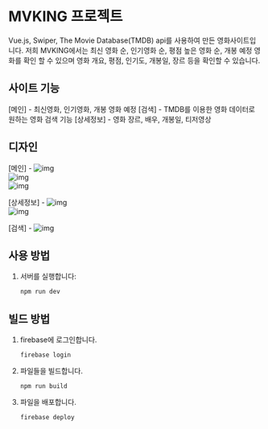 # MVKING 프로젝트

Vue.js, Swiper, The Movie Database(TMDB) api를 사용하여 만든 영화사이트입니다. 저희 MVKING에서는 최신 영화 순, 인기영화 순, 평점 높은 영화 순, 개봉 예정 영화를 확인 할 수 있으며 영화 개요, 평점, 인기도, 개봉일, 장르 등을 확인할 수 있습니다.

## 사이트 기능

[메인] - 최신영화, 인기영화, 개봉 영화 예정
[검색] - TMDB를 이용한 영화 데이터로 원하는 영화 검색 기능
[상세정보] - 영화 장르, 배우, 개봉일, 티저영상

## 디자인

[메인] -
![img](main1.png)  
![img](main2.png)  
![img](main3.png)

[상세정보] -
![img](info.png)  
![img](info1.png)

[검색] -
![img](search.png)

## 사용 방법

1. 서버를 실행합니다:

   ```bash
   npm run dev
   ```

## 빌드 방법

1. firebase에 로그인합니다.

   ```
   firebase login
   ```

2. 파일들을 빌드합니다.

   ```
   npm run build
   ```

3. 파일을 배포합니다.
   ```
   firebase deploy
   ```
